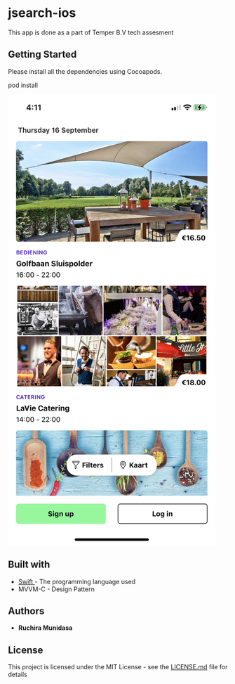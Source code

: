 # jsearch-ios

This app is done as a part of Temper B.V tech assesment

## Getting Started

Please install all the dependencies using Cocoapods.

pod install

![Alt text](/screenshot.jpeg?raw=true )

## Built with

* [Swift ](https://developer.apple.com/swift/) - The programming language used
* MVVM-C  - Design Pattern

## Authors

* **Ruchira Munidasa** 

## License

This project is licensed under the MIT License - see the [LICENSE.md](LICENSE.md) file for details

